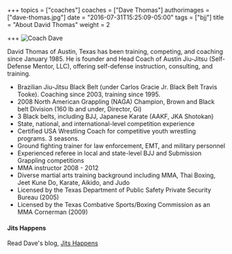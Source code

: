 +++
topics = ["coaches"]
coaches = ["Dave Thomas"]
authorimages = ["dave-thomas.jpg"]
date = "2016-07-31T15:25:09-05:00"
tags = ["bjj"]
title = "About David Thomas"
weight = 2

+++
![Coach Dave](/img/authors/dave-thomas.jpg)

David Thomas of Austin, Texas has been training, competing, and coaching since January 1985. He is founder and Head Coach of Austin Jiu-Jitsu (Self-Defense Mentor, LLC), offering self-defense instruction, consulting, and training.

- Brazilian Jiu-Jitsu Black Belt (under Carlos Gracie Jr. Black Belt Travis Tooke). Coaching since 2003, training since 1995.
- 2008 North American Grappling (NAGA) Champion, Brown and Black belt Division (160 lb and under, Director, Gi)
- 3 Black belts, including BJJ, Japanese Karate (AAKF, JKA Shotokan)
- State, national, and international-level competition experience
- Certified USA Wrestling Coach for competitive youth wrestling programs. 3 seasons.
- Ground fighting trainer for law enforcement, EMT, and military personnel
- Experienced referee in local and state-level BJJ and Submission Grappling competitions
- MMA instructor 2008 - 2012
- Diverse martial arts training background including MMA, Thai Boxing, Jeet Kune Do, Karate, Aikido, and Judo
- Licensed by the Texas Department of Public Safety Private Security Bureau (2005)
- Licensed by the Texas Combative Sports/Boxing Commission as an MMA Cornerman (2009)

#### Jits Happens
Read Dave's blog, [Jits Happens](/blog)
